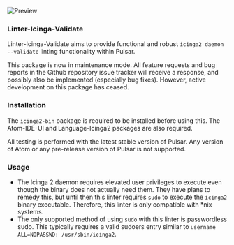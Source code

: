 ![Preview](https://raw.githubusercontent.com/mschuchard/linter-icinga-validate/master/linter_icinga_validate.png)

### Linter-Icinga-Validate
Linter-Icinga-Validate aims to provide functional and robust `icinga2 daemon --validate` linting functionality within Pulsar.

This package is now in maintenance mode. All feature requests and bug reports in the Github repository issue tracker will receive a response, and possibly also be implemented (especially bug fixes). However, active development on this package has ceased.

### Installation
The `icinga2-bin` package is required to be installed before using this. The Atom-IDE-UI and Language-Icinga2 packages are also required.

All testing is performed with the latest stable version of Pulsar. Any version of Atom or any pre-release version of Pulsar is not supported.

### Usage
- The Icinga 2 daemon requires elevated user privileges to execute even though the binary does not actually need them. They have plans to remedy this, but until then this linter requires `sudo` to execute the `icinga2` binary executable. Therefore, this linter is only compatible with \*nix systems.
- The only supported method of using `sudo` with this linter is passwordless sudo. This typically requires a valid sudoers entry similar to `username    ALL=NOPASSWD: /usr/sbin/icinga2`.
